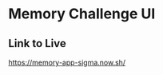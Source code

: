 Memory Challenge UI
======================

Link to Live
----------------
https://memory-app-sigma.now.sh/
